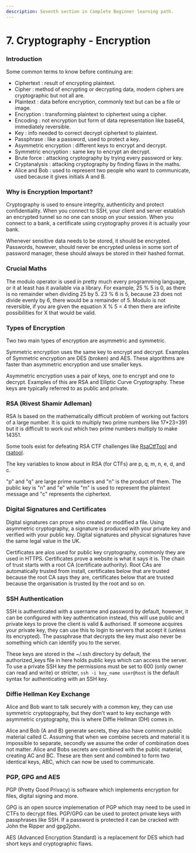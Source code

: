 ```yaml
---
description: Seventh section in Complete Beginner learning path.
---
```


# 7. Cryptography - Encryption

### Introduction

Some common terms to know before continuing are:

* Ciphertext : result of encrypting plaintext.
* Cipher : method of encrypting or decrypting data, modern ciphers are cryptographic but not all are.
* Plaintext : data before encryption, commonly text but can be a file or image.
* Encryption : transforming plaintext to ciphertext using a cipher.
* Encoding : not encryption but form of data representation like base64, immediately reversible.
* Key : info needed to correct decrypt ciphertext to plaintext.
* Passphrase : like a password, used to protect a key.
* Asymmetric encryption : different keys to encrypt and decrypt.
* Symmetric encryption : same key to encrypt an decrypt.
* Brute force : attacking cryptography by trying every password or key.
* Cryptanalysis : attacking cryptography by finding flaws in the maths.
* Alice and Bob : used to represent two people who want to communicate, used because it gives initials A and B.

### Why is Encryption Important?

Cryptography is used to ensure integrity, authenticity and protect confidentiality. When you connect to SSH, your client and server establish an encrypted tunnel so no one can snoop on your session. When you connect to a bank, a certificate using cryptography proves it is actually your bank.

Whenever sensitive data needs to be stored, it should be encrypted. Passwords, however, should never be encrypted unless in some sort of password manager, these should always be stored in their hashed format.

### Crucial Maths

The modulo operator is used in pretty much every programming language, or it at least has it available via a library. For example, 25 % 5 is 0, as there is no remainder when dividing 25 by 5. 23 % 6 is 5, because 23 does not divide evenly by 6, there would be a remainder of 5. Modulo is not reversible, if you are given the equation X % 5 = 4 then there are infinite possibilities for X that would be valid.

### Types of Encryption

Two two main types of encryption are asymmetric and symmetric.&#x20;

Symmetric encryption uses the same key to encrypt and decrypt. Examples of Symmetric encryption are DES (broken) and AES. These algorithms are faster than asymmetric encryption and use smaller keys.

Asymmetric encryption uses a pair of keys, one to encrypt and one to decrypt. Examples of this are RSA and Elliptic Curve Cryptography. These keys are typically referred to as public and private.&#x20;

### RSA (Rivest Shamir Adleman)

RSA Is based on the mathematically difficult problem of working out factors of a large number. It is quick to multiply two prime numbers like 17\*23=391 but it is difficult to work out which two prime numbers multiply to make 14351.

Some tools exist for defeating RSA CTF challenges like [RsaCtfTool](https://github.com/RsaCtfTool/RsaCtfTool) and [rsatool](https://github.com/ius/rsatool).

The key variables to know about in RSA (for CTFs) are p, q, m, n, e, d, and c.&#x20;

"p" and "q" are large prime numbers and "n" is the product of them. The public key is "n" and "e" while "m" is used to represent the plaintext message and "c" represents the ciphertext.

### Digital Signatures and Certificates

Digital signatures can prove who created or modified a file. Using asymmetric cryptography, a signature is produced with your private key and verified with your public key. Digital signatures and physical signatures have the same legal value in the UK.

Certificates are alos used for public key cryptography, commonly they are used in HTTPS. Certificates prove a website is what it says it is. The chain of trust starts with a root CA (certificate authority). Root CAs are automatically trusted from install, certificates below that are trusted because the root CA says they are, certificates below that are trusted because the organisation is trusted by the root and so on.

### SSH Authentication

SSH is authenticated with a username and password by default, however, it can be configured with key authentication instead, this will use public and private keys to prove the client is valid & authorised. If someone acquires your private key, they can use this to login to servers that accept it (unless its encrypted). The passphrase that decrypts the key must also never be something which can identify you to the server.&#x20;

These keys are stored in the \~/.ssh directory by default, the authorized\_keys file in here holds public keys which can access the server. To use a private SSH key the permissions must be set to 600 (only owner can read and write) or stricter, `ssh -i key_name user@host` is the default syntax for authenticating with an SSH key.

### Diffie Hellman Key Exchange

Alice and Bob want to talk securely with a common key, they can use symmetric cryptopgraphy, but they don't want to key exchange with asymmetric cryptography, this is where Diffie Hellman (DH) comes in.

Alice and Bob (A and B) generate secrets, they also have common public material called C. Assuming that when we combine secrets and material it is impossible to separate, secondly we assume the order of combination does not matter. Alice and Bobs secrets are combined with the public material, creating AC and BC. These are then sent and combined to form two identical keys, ABC, which can now be used to communicate.

### PGP, GPG and AES

PGP (Pretty Good Privacy) is software which implements encryption for files, digital signing and more.&#x20;

GPG is an open source implemenation of PGP which may need to be used in CTFs to decrypt files. PGP/GPG can be used to protect private keys with passphrases like SSH. If a password is protected it can be cracked with John the Ripper and gpg2john.&#x20;

AES (Advanced Encryption Standard) is a replacement for DES which had short keys and cryptographic flaws.&#x20;
